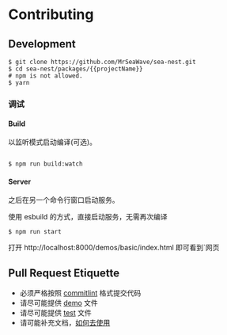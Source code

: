 # Contributing

## Development

```shell
$ git clone https://github.com/MrSeaWave/sea-nest.git
$ cd sea-nest/packages/{{projectName}}
# npm is not allowed.
$ yarn
```

### 调试

#### Build

以监听模式启动编译(可选)。

```shell

$ npm run build:watch

```

#### Server

之后在另一个命令行窗口启动服务。

使用 esbuild 的方式，直接启动服务，无需再次编译

```shell
$ npm run start
```

打开 http://localhost:8000/demos/basic/index.html 即可看到`网页

## Pull Request Etiquette

- 必须严格按照 [commitlint](https://github.com/conventional-changelog/commitlint#what-is-commitlint) 格式提交代码
- 请尽可能提供 [demo](./demos) 文件
- 请尽可能提供 [test](./__tests__) 文件
- 请可能补充文档，[如何去使用](./docs)
